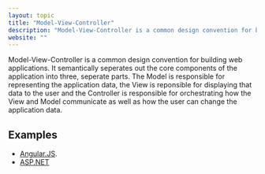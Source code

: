 ```yaml
---
layout: topic
title: "Model-View-Controller"
description: "Model-View-Controller is a common design convention for building web applications."
website: ""
---
```


Model-View-Controller is a common design convention for building web applications. It semantically seperates out the core components of the application into three, seperate parts. The Model is responsible for representing the application data, the View is reponsible for displaying that data to the user and the Controller is responsible for orchestrating how the View and Model communicate as well as how the user can change the application data.

## Examples
- [Angular.JS](angularjs).
- [ASP.NET](aspnet)